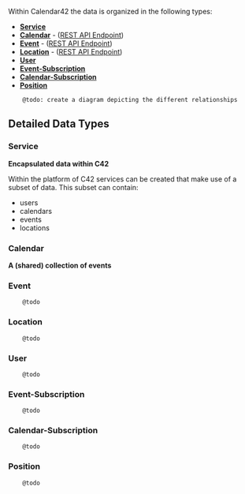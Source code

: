 Within Calendar42 the data is organized in the following types:

* **[Service](#service)**
* **[Calendar](#calendar)** - ([REST API Endpoint](/rest-api/endpoints/calendars/))
* **[Event](#event)** - ([REST API Endpoint](/rest-api/endpoints/events/))
* **[Location](#location)** - ([REST API Endpoint](/rest-api/endpoints/locations/))
* **[User](#user)**
* **[Event-Subscription](#event-subscriptions)**
* **[Calendar-Subscription](#calendar-subscriptions)**
* **[Position](#positions)**

```
    @todo: create a diagram depicting the different relationships
```

## Detailed Data Types

### Service

**Encapsulated data within C42**

Within the platform of C42 services can be created that make use of a subset of data. This subset can contain:

* users
* calendars
* events
* locations

### Calendar

**A (shared) collection of events**

### Event

```
    @todo
```

### Location

```
    @todo
```

### User

```
    @todo
```

### Event-Subscription

```
    @todo
```

### Calendar-Subscription

```
    @todo
```

### Position

```
    @todo
```
